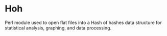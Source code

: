 Hoh
===

Perl module used to open flat files into a Hash of hashes data structure for statistical analysis, graphing, and data processing.
